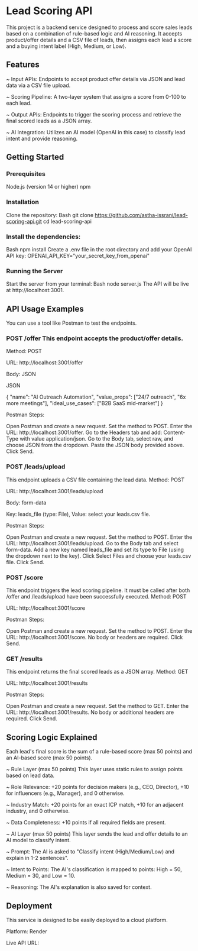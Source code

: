 # Lead Scoring API
This project is a backend service designed to process and score sales leads based on a combination of rule-based logic and AI reasoning. It accepts product/offer details and a CSV file of leads, then assigns each lead a score and a buying intent label (High, Medium, or Low).

## Features
~ Input APIs: Endpoints to accept product offer details via JSON and lead data via a CSV file upload.

~ Scoring Pipeline: A two-layer system that assigns a score from 0-100 to each lead.

~ Output APIs: Endpoints to trigger the scoring process and retrieve the final scored leads as a JSON array.

~ AI Integration: Utilizes an AI model (OpenAI in this case) to classify lead intent and provide reasoning.

## Getting Started
### Prerequisites
Node.js (version 14 or higher) npm

### Installation
Clone the repository:
Bash
git clone https://github.com/astha-issrani/lead-scoring-api.git 
cd lead-scoring-api 

### Install the dependencies:

Bash
npm install 
Create a .env file in the root directory and add your OpenAI API key:
OPENAI_API_KEY="your_secret_key_from_openai"

### Running the Server

Start the server from your terminal:
Bash
node server.js The API will be live at http://localhost:3001.

## API Usage Examples
You can use a tool like Postman to test the endpoints.

### POST /offer This endpoint accepts the product/offer details.

Method: POST

URL: http://localhost:3001/offer

Body: JSON

JSON

{ "name": "AI Outreach Automation", "value_props": ["24/7 outreach", "6x more meetings"], "ideal_use_cases": ["B2B SaaS mid-market"] }

Postman Steps:

Open Postman and create a new request.
Set the method to POST.
Enter the URL: http://localhost:3001/offer.
Go to the Headers tab and add: Content-Type with value application/json.
Go to the Body tab, select raw, and choose JSON from the dropdown.
Paste the JSON body provided above.
Click Send.

### POST /leads/upload 

This endpoint uploads a CSV file containing the lead data.
Method: POST

URL: http://localhost:3001/leads/upload

Body: form-data

Key: leads_file (type: File), Value: select your leads.csv file.

Postman Steps:

Open Postman and create a new request.
Set the method to POST.
Enter the URL: http://localhost:3001/leads/upload.
Go to the Body tab and select form-data.
Add a new key named leads_file and set its type to File (using the dropdown next to the key).
Click Select Files and choose your leads.csv file.
Click Send.

### POST /score 
This endpoint triggers the lead scoring pipeline. It must be called after both /offer and /leads/upload have been successfully executed.
Method: POST

URL: http://localhost:3001/score

Postman Steps:

Open Postman and create a new request.
Set the method to POST.
Enter the URL: http://localhost:3001/score.
No body or headers are required.
Click Send.

### GET /results 
This endpoint returns the final scored leads as a JSON array.
Method: GET

URL: http://localhost:3001/results

Postman Steps:

Open Postman and create a new request.
Set the method to GET.
Enter the URL: http://localhost:3001/results.
No body or additional headers are required.
Click Send.

## Scoring Logic Explained
Each lead's final score is the sum of a rule-based score (max 50 points) and an AI-based score (max 50 points).

~ Rule Layer (max 50 points)
This layer uses static rules to assign points based on lead data.

~ Role Relevance: +20 points for decision makers (e.g., CEO, Director), +10 for influencers (e.g., Manager), and 0 otherwise.

~ Industry Match: +20 points for an exact ICP match, +10 for an adjacent industry, and 0 otherwise.

~ Data Completeness: +10 points if all required fields are present.

~ AI Layer (max 50 points)
This layer sends the lead and offer details to an AI model to classify intent.

~ Prompt: The AI is asked to "Classify intent (High/Medium/Low) and explain in 1-2 sentences".

~ Intent to Points: The AI's classification is mapped to points: High = 50, Medium = 30, and Low = 10.

~ Reasoning: The AI's explanation is also saved for context.

## Deployment
This service is designed to be easily deployed to a cloud platform.

Platform: Render

Live API URL:
